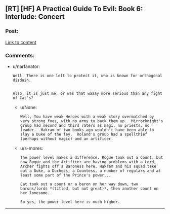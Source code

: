 ## [RT] [HF] A Practical Guide To Evil: Book 6: Interlude: Concert

### Post:

[Link to content](https://practicalguidetoevil.wordpress.com/2020/04/15/interlude-concert/)

### Comments:

- u/narfanator:
  ```
  Well. There is one left to protect it, who is known for orthogonal disdain.   


  Also, it is just me, or was that waaay more serious than any fight of Cat's?
  ```

  - u/None:
    ```
    Well, You have weak Heroes with a weak story overmatched by very strong foes, with no army to back them up.  Mirrorknight's group had second and third raters as magi, no priests, no leader.  Hakram of two books ago wouldn't have been able to slay a Duke of the fey.  Roland's group had a spellthief (perhaps without magic) and an artificer.
    ```

  - u/s-mores:
    ```
    The power level makes a difference. Rogue took out a Count, but now Rogue and the Artificer are having problems with a Lord, Archer fights off a Baroness here, Hakram and his squad take out a Duke, a Duchess, a Countess, a number of regulars and at least some part of the Prince's power... 

    Cat took out a count or a baron on her way down, two barons/lords *(titled, but not great)*, then another count on her lonesome. 

    So yes, the power level here is much higher.
    ```

---


